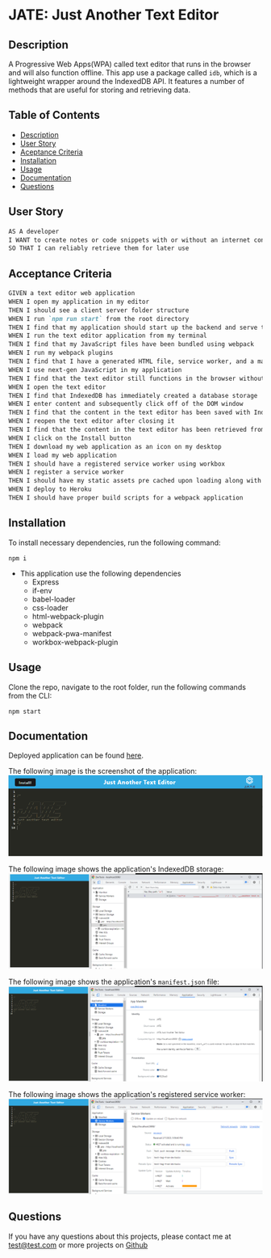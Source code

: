 # JATE: Just Another Text Editor

## Description

A Progressive Web Apps(WPA) called text editor that runs in the browser and will also function offline. This app use a package called `idb`, which is a lightweight wrapper around the IndexedDB API. It features a number of methods that are useful for storing and retrieving data.

## Table of Contents
* [Description](#description)
* [User Story](#user-story)
* [Aceptance Criteria](#acceptance-criteria)
* [Installation](#installation)
* [Usage](#usage)
* [Documentation](#documentation)
* [Questions](#questions)

## User Story

```md
AS A developer
I WANT to create notes or code snippets with or without an internet connection
SO THAT I can reliably retrieve them for later use
```

## Acceptance Criteria

```md
GIVEN a text editor web application
WHEN I open my application in my editor
THEN I should see a client server folder structure
WHEN I run `npm run start` from the root directory
THEN I find that my application should start up the backend and serve the client
WHEN I run the text editor application from my terminal
THEN I find that my JavaScript files have been bundled using webpack
WHEN I run my webpack plugins
THEN I find that I have a generated HTML file, service worker, and a manifest file
WHEN I use next-gen JavaScript in my application
THEN I find that the text editor still functions in the browser without errors
WHEN I open the text editor
THEN I find that IndexedDB has immediately created a database storage
WHEN I enter content and subsequently click off of the DOM window
THEN I find that the content in the text editor has been saved with IndexedDB
WHEN I reopen the text editor after closing it
THEN I find that the content in the text editor has been retrieved from our IndexedDB
WHEN I click on the Install button
THEN I download my web application as an icon on my desktop
WHEN I load my web application
THEN I should have a registered service worker using workbox
WHEN I register a service worker
THEN I should have my static assets pre cached upon loading along with subsequent pages and static assets
WHEN I deploy to Heroku
THEN I should have proper build scripts for a webpack application
```

## Installation

To install necessary dependencies, run the following command:

```
npm i
```
* This application use the following dependencies
    * Express
    * if-env
    * babel-loader
    * css-loader 
    * html-webpack-plugin
    * webpack
    * webpack-pwa-manifest
    * workbox-webpack-plugin

## Usage

Clone the repo, navigate to the root folder, run the following commands from the CLI:

```    
npm start
```

## Documentation
Deployed application can be found [here](https://powerful-hollows-53265.herokuapp.com/).

The following image is the screenshot of the application: 
![screenshot](./assets/demo.png) 


The following image shows the application's IndexedDB storage:
![screenshot](./assets/indexedDB.png) 


The following image shows the application's `manifest.json` file:
![screenshot](./assets/menifest.png) 


The following image shows the application's registered service worker:
![screenshot](./assets/serviceWorkers.png) 


## Questions
If you have any questions about this projects, please contact me at test@test.com or more projects on [Github](https://github.com/begirlz)